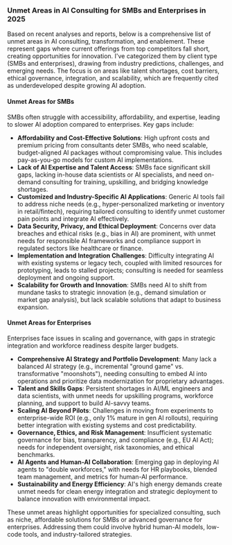 ### Unmet Areas in AI Consulting for SMBs and Enterprises in 2025

Based on recent analyses and reports, below is a comprehensive list of unmet areas in AI consulting, transformation, and enablement. These represent gaps where current offerings from top competitors fall short, creating opportunities for innovation. I've categorized them by client type (SMBs and enterprises), drawing from industry predictions, challenges, and emerging needs. The focus is on areas like talent shortages, cost barriers, ethical governance, integration, and scalability, which are frequently cited as underdeveloped despite growing AI adoption.

#### Unmet Areas for SMBs
SMBs often struggle with accessibility, affordability, and expertise, leading to slower AI adoption compared to enterprises. Key gaps include:

- **Affordability and Cost-Effective Solutions**: High upfront costs and premium pricing from consultants deter SMBs, who need scalable, budget-aligned AI packages without compromising value. This includes pay-as-you-go models for custom AI implementations.
- **Lack of AI Expertise and Talent Access**: SMBs face significant skill gaps, lacking in-house data scientists or AI specialists, and need on-demand consulting for training, upskilling, and bridging knowledge shortages.
- **Customized and Industry-Specific AI Applications**: Generic AI tools fail to address niche needs (e.g., hyper-personalized marketing or inventory in retail/fintech), requiring tailored consulting to identify unmet customer pain points and integrate AI effectively.
- **Data Security, Privacy, and Ethical Deployment**: Concerns over data breaches and ethical risks (e.g., bias in AI) are prominent, with unmet needs for responsible AI frameworks and compliance support in regulated sectors like healthcare or finance.
- **Implementation and Integration Challenges**: Difficulty integrating AI with existing systems or legacy tech, coupled with limited resources for prototyping, leads to stalled projects; consulting is needed for seamless deployment and ongoing support.
- **Scalability for Growth and Innovation**: SMBs need AI to shift from mundane tasks to strategic innovation (e.g., demand simulation or market gap analysis), but lack scalable solutions that adapt to business expansion.

#### Unmet Areas for Enterprises
Enterprises face issues in scaling and governance, with gaps in strategic integration and workforce readiness despite larger budgets.

- **Comprehensive AI Strategy and Portfolio Development**: Many lack a balanced AI strategy (e.g., incremental "ground game" vs. transformative "moonshots"), needing consulting to embed AI into operations and prioritize data modernization for proprietary advantages.
- **Talent and Skills Gaps**: Persistent shortages in AI/ML engineers and data scientists, with unmet needs for upskilling programs, workforce planning, and support to build AI-savvy teams.
- **Scaling AI Beyond Pilots**: Challenges in moving from experiments to enterprise-wide ROI (e.g., only 1% mature in gen AI rollouts), requiring better integration with existing systems and cost predictability.
- **Governance, Ethics, and Risk Management**: Insufficient systematic governance for bias, transparency, and compliance (e.g., EU AI Act); needs for independent oversight, risk taxonomies, and ethical benchmarks.
- **AI Agents and Human-AI Collaboration**: Emerging gap in deploying AI agents to "double workforces," with needs for HR playbooks, blended team management, and metrics for human-AI performance.
- **Sustainability and Energy Efficiency**: AI's high energy demands create unmet needs for clean energy integration and strategic deployment to balance innovation with environmental impact.

These unmet areas highlight opportunities for specialized consulting, such as niche, affordable solutions for SMBs or advanced governance for enterprises. Addressing them could involve hybrid human-AI models, low-code tools, and industry-tailored strategies.